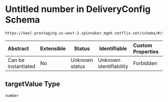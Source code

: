 # Untitled number in DeliveryConfig Schema

```txt
https://keel-prestaging.us-west-2.spinnaker.mgmt.netflix.net/schema/#/$defs/TargetTrackingPolicy/properties/targetValue
```




| Abstract            | Extensible | Status         | Identifiable            | Custom Properties | Additional Properties | Access Restrictions | Defined In                                                    |
| :------------------ | ---------- | -------------- | ----------------------- | :---------------- | --------------------- | ------------------- | ------------------------------------------------------------- |
| Can be instantiated | No         | Unknown status | Unknown identifiability | Forbidden         | Allowed               | none                | [keel.schema.json\*](keel.schema.json "open original schema") |

## targetValue Type

`number`
